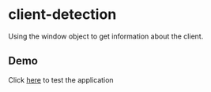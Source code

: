 # client-detection
Using the window object to get information about the client.
## Demo
Click [here](www.google.com) to test the application
